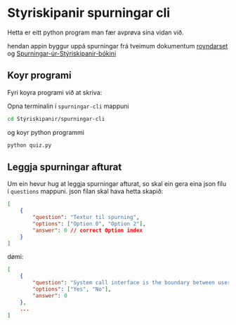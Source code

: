 # Styriskipanir spurningar cli

Hetta er eitt python program man fær avprøva sína vidan við.

hendan appin byggur uppá spurningar frá tveimum dokumentum
[royndarset](royndarset.pdf) og [Spurningar-úr-Stýriskipanir-bókini](Spurningar-úr-Stýriskipanir-bókini.pdf)

## Koyr programi

Fyri koyra programi við at skriva:

Opna terminalin í `spurningar-cli` mappuni

```bash
cd Stýriskipanir/spurningar-cli
```

og koyr python programmi

```bash
python quiz.py
```

## Leggja spurningar afturat

Um ein hevur hug at leggja spurningar afturat, so skal ein gera eina json fílu í `questions` mappuni.
json fílan skal hava hetta skapið:

```json
[
    {
        "question": "Textur til spurning",
        "options": ["Option 0", "Option 2"],
        "answer": 0 // correct Option index
    }
]
```

dømi:

```json
[
    {
        "question": "System call interface is the boundary between user programs and operating system services.",
        "options": ["Yes", "No"],
        "answer": 0
    },
    ...
]
```
